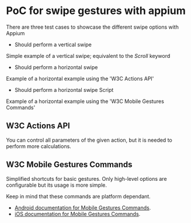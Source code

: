 # PoC for swipe gestures with appium

There are three test cases to showcase the different swipe options with Appium

- Should perform a vertical swipe

Simple example of a vertical swipe; equivalent to the _Scroll_ keyword

- Should perform a horizontal swipe

Example of a horizontal example using the 'W3C Actions API'

- Should perform a horizontal swipe Script

Example of a horizontal example using the 'W3C Mobile Gestures Commands'


## W3C Actions API

You can control all parameters of the given action, but it is needed to perform more calculations.


## W3C Mobile Gestures Commands

Simplified shortcuts for basic gestures. Only high-level options are configurable but its usage is more simple.

Keep in mind that these commands are platform dependant.

- [Android documentation for Mobile Gestures Commands](https://appium.github.io/appium.io/docs/en/writing-running-appium/android/android-mobile-gestures/).
- [iOS documentation for Mobile Gestures Commands](https://appium.github.io/appium-xcuitest-driver/latest/reference/execute-methods/).
